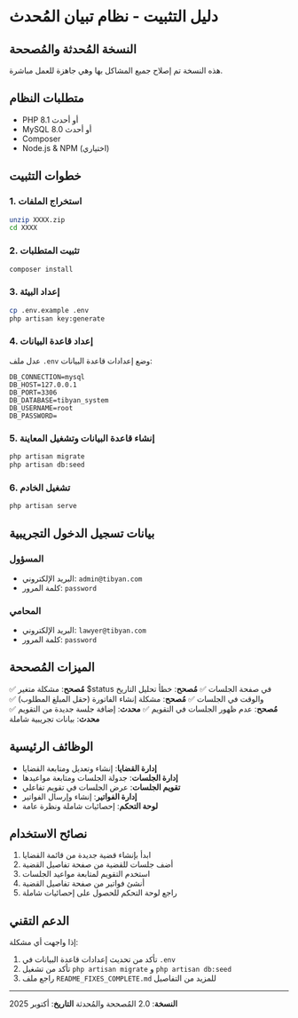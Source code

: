 # دليل التثبيت - نظام تبيان المُحدث

## النسخة المُحدثة والمُصححة

هذه النسخة تم إصلاح جميع المشاكل بها وهي جاهزة للعمل مباشرة.

## متطلبات النظام

- PHP 8.1 أو أحدث
- MySQL 8.0 أو أحدث
- Composer
- Node.js & NPM (اختياري)

## خطوات التثبيت

### 1. استخراج الملفات
```bash
unzip XXXX.zip
cd XXXX
```

### 2. تثبيت المتطلبات
```bash
composer install
```

### 3. إعداد البيئة
```bash
cp .env.example .env
php artisan key:generate
```

### 4. إعداد قاعدة البيانات
عدل ملف `.env` وضع إعدادات قاعدة البيانات:
```
DB_CONNECTION=mysql
DB_HOST=127.0.0.1
DB_PORT=3306
DB_DATABASE=tibyan_system
DB_USERNAME=root
DB_PASSWORD=
```

### 5. إنشاء قاعدة البيانات وتشغيل المعاينة
```bash
php artisan migrate
php artisan db:seed
```

### 6. تشغيل الخادم
```bash
php artisan serve
```

## بيانات تسجيل الدخول التجريبية

### المسؤول
- البريد الإلكتروني: `admin@tibyan.com`
- كلمة المرور: `password`

### المحامي
- البريد الإلكتروني: `lawyer@tibyan.com`
- كلمة المرور: `password`

## الميزات المُصححة

✅ **مُصحح**: مشكلة متغير $status في صفحة الجلسات
✅ **مُصحح**: خطأ تحليل التاريخ والوقت في الجلسات
✅ **مُصحح**: مشكلة إنشاء الفاتورة (حقل المبلغ المطلوب)
✅ **مُصحح**: عدم ظهور الجلسات في التقويم
✅ **محدث**: إضافة جلسة جديدة من التقويم
✅ **محدث**: بيانات تجريبية شاملة

## الوظائف الرئيسية

- **إدارة القضايا**: إنشاء وتعديل ومتابعة القضايا
- **إدارة الجلسات**: جدولة الجلسات ومتابعة مواعيدها
- **تقويم الجلسات**: عرض الجلسات في تقويم تفاعلي
- **إدارة الفواتير**: إنشاء وإرسال الفواتير
- **لوحة التحكم**: إحصائيات شاملة ونظرة عامة

## نصائح الاستخدام

1. ابدأ بإنشاء قضية جديدة من قائمة القضايا
2. أضف جلسات للقضية من صفحة تفاصيل القضية
3. استخدم التقويم لمتابعة مواعيد الجلسات
4. أنشئ فواتير من صفحة تفاصيل القضية
5. راجع لوحة التحكم للحصول على إحصائيات شاملة

## الدعم التقني

إذا واجهت أي مشكلة:
1. تأكد من تحديث إعدادات قاعدة البيانات في `.env`
2. تأكد من تشغيل `php artisan migrate` و `php artisan db:seed`
3. راجع ملف `README_FIXES_COMPLETE.md` للمزيد من التفاصيل

---
**النسخة**: 2.0 المُصححة والمُحدثة
**التاريخ**: أكتوبر 2025